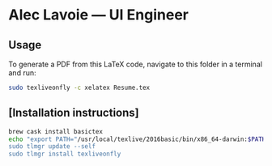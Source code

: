 # Alec Lavoie — UI Engineer

## Usage
To generate a PDF from this LaTeX code, navigate to this folder in a terminal and run:

```bash
sudo texliveonfly -c xelatex Resume.tex
```

## [Installation instructions]
```bash
brew cask install basictex
echo "export PATH="/usr/local/texlive/2016basic/bin/x86_64-darwin:$PATH" >> ~/.bash_profile
sudo tlmgr update --self
sudo tlmgr install texliveonfly
```
